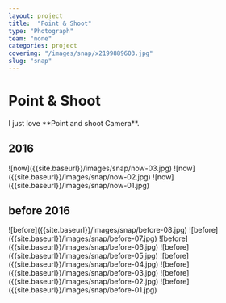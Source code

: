 ```yaml
---
layout: project
title:  "Point & Shoot"
type: "Photograph"
team: "none"
categories: project
coverimg: "/images/snap/x2199889603.jpg"
slug: "snap"
---
```


<h1>Point & Shoot</h1>

<p>I just love **Point and shoot Camera**.</p>

<h2>2016</h2>
![now]({{site.baseurl}}/images/snap/now-03.jpg)
![now]({{site.baseurl}}/images/snap/now-02.jpg)
![now]({{site.baseurl}}/images/snap/now-01.jpg)
<h2>before 2016</h2>
![before]({{site.baseurl}}/images/snap/before-08.jpg)
![before]({{site.baseurl}}/images/snap/before-07.jpg)
![before]({{site.baseurl}}/images/snap/before-06.jpg)
![before]({{site.baseurl}}/images/snap/before-05.jpg)
![before]({{site.baseurl}}/images/snap/before-04.jpg)
![before]({{site.baseurl}}/images/snap/before-03.jpg)
![before]({{site.baseurl}}/images/snap/before-02.jpg)
![before]({{site.baseurl}}/images/snap/before-01.jpg)
